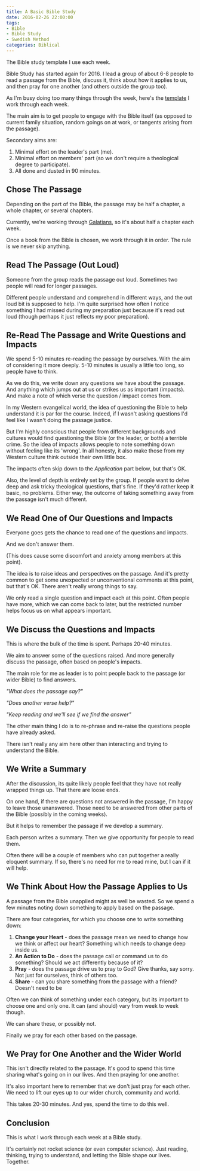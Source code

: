 ```yaml
---
title: A Basic Bible Study
date: 2016-02-26 22:00:00 
tags:
- Bible
- Bible Study
- Swedish Method 
categories: Biblical
---
```


The Bible study template I use each week.

<!-- more --> 

Bible Study has started again for 2016.
I lead a group of about 6-8 people to read a passage from the Bible, discuss it, think about how it applies to us, and then pray for one another (and others outside the group too).

As I'm busy doing too many things through the week, here's the [template](/images/A-Basic-Bible-Study/Bible-Study-Template.pdf) I work through each week.

The main aim is to get people to engage with the Bible itself (as opposed to current family situation, random goings on at work, or tangents arising from the passage).

Secondary aims are:

1. Minimal effort on the leader's part (me).
2. Minimal effort on members' part (so we don't require a theological degree to participate).
3. All done and dusted in 90 minutes.


## Chose The Passage

Depending on the part of the Bible, the passage may be half a chapter, a whole chapter, or several chapters.

Currently, we're working through [Galatians](https://www.biblegateway.com/passage/?search=Galatians+1&version=NIV), so it's about half a chapter each week.

Once a book from the Bible is chosen, we work through it in order. 
The rule is we never skip anything.  


## Read The Passage (Out Loud)

Someone from the group reads the passage out loud. 
Sometimes two people will read for longer passages.

Different people understand and comprehend in different ways, and the out loud bit is supposed to help.
I'm quite surprised how often I notice something I had missed during my preparation just because it's read out loud (though perhaps it just reflects my poor preparation).


## Re-Read The Passage and Write Questions and Impacts

We spend 5-10 minutes re-reading the passage by ourselves.
With the aim of considering it more deeply.
5-10 minutes is usually a little too long, so people have to think.

As we do this, we write down any questions we have about the passage.
And anything which jumps out at us or strikes us as important (impacts).
And make a note of which verse the question / impact comes from.

In my Western evangelical world, the idea of questioning the Bible to help understand it is par for the course.
Indeed, if I wasn't asking questions I'd feel like I wasn't doing the passage justice.

But I'm highly conscious that people from different backgrounds and cultures would find questioning the Bible (or the leader, or both) a terrible crime.
So the idea of impacts allows people to note something down without feeling like its 'wrong'.
In all honesty, it also make those from my Western culture think outside their own little box.   

The impacts often skip down to the *Application* part below, but that's OK.

Also, the level of depth is entirely set by the group.
If people want to delve deep and ask tricky theological questions, that's fine.
If they'd rather keep it basic, no problems.
Either way, the outcome of taking something away from the passage isn't much different.  


## We Read One of Our Questions and Impacts

Everyone goes gets the chance to read one of the questions and impacts.

And we don't answer them.

(This does cause some discomfort and anxiety among members at this point). 

The idea is to raise ideas and perspectives on the passage.
And it's pretty common to get some unexpected or unconventional comments at this point, but that's OK. 
There aren't really wrong things to say.

We only read a single question and impact each at this point.
Often people have more, which we can come back to later, but the restricted number helps focus us on what appears important.


## We Discuss the Questions and Impacts 

This is where the bulk of the time is spent. 
Perhaps 20-40 minutes.

We aim to answer some of the questions raised.
And more generally discuss the passage, often based on people's impacts.

The main role for me as leader is to point people back to the passage (or wider Bible) to find answers.

*"What does the passage say?"*

*"Does another verse help?"*

*"Keep reading and we'll see if we find the answer"*

The other main thing I do is to re-phrase and re-raise the questions people have already asked. 

There isn't really any aim here other than interacting and trying to understand the Bible.


## We Write a Summary

After the discussion, its quite likely people feel that they have not really wrapped things up.
That there are loose ends.

On one hand, if there are questions not answered in the passage, I'm happy to leave those unanswered.
Those need to be answered from other parts of the Bible (possibly in the coming weeks).

But it helps to remember the passage if we develop a summary.

Each person writes a summary.
Then we give opportunity for people to read them.

Often there will be a couple of members who can put together a really eloquent summary.
If so, there's no need for me to read mine, but I can if it will help.


## We Think About How the Passage Applies to Us 

A passage from the Bible unapplied might as well be wasted.
So we spend a few minutes noting down something to apply based on the passage.

There are four categories, for which you choose one to write something down:

1. **Change your Heart** - does the passage mean we need to change how we think or affect our heart? Something which needs to change deep inside us. 
2. **An Action to Do** - does the passage call or command us to do something? Should we act differently because of it?  
3. **Pray** - does the passage drive us to pray to God? Give thanks, say sorry. Not just for ourselves, think of others too.
4. **Share** - can you share something from the passage with a friend? Doesn't need to be

Often we can think of something under each category, but its important to choose one and only one.
It can (and should) vary from week to week though.

We can share these, or possibly not.

Finally we pray for each other based on the passage.

## We Pray for One Another and the Wider World

This isn't directly related to the passage.
It's good to spend this time sharing what's going on in our lives.
And then praying for one another.

It's also important here to remember that we don't just pray for each other.
We need to lift our eyes up to our wider church, community and world. 

This takes 20-30 minutes.
And yes, spend the time to do this well.

## Conclusion

This is what I work through each week at a Bible study.

It's certainly not rocket science (or even computer science).
Just reading, thinking, trying to understand, and letting the Bible shape our lives.
Together.